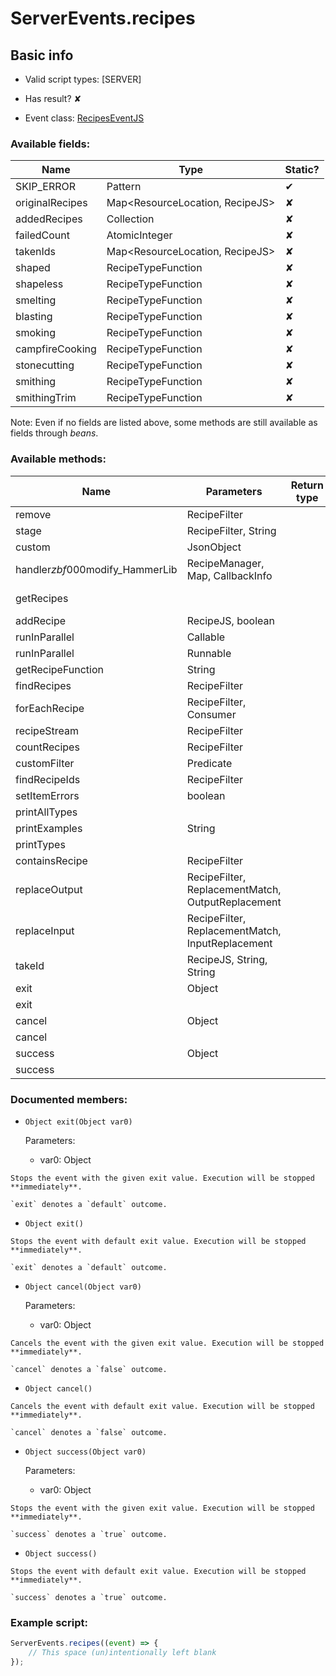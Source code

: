 # ServerEvents.recipes

## Basic info

- Valid script types: [SERVER]

- Has result? ✘

- Event class: [RecipesEventJS](https://github.com/KubeJS-Mods/KubeJS/tree/2001/common/src/main/java/dev/latvian/mods/kubejs/recipe/RecipesEventJS.java)

### Available fields:

| Name | Type | Static? |
| ---- | ---- | ------- |
| SKIP_ERROR | Pattern | ✔ |
| originalRecipes | Map<ResourceLocation, RecipeJS> | ✘ |
| addedRecipes | Collection<RecipeJS> | ✘ |
| failedCount | AtomicInteger | ✘ |
| takenIds | Map<ResourceLocation, RecipeJS> | ✘ |
| shaped | RecipeTypeFunction | ✘ |
| shapeless | RecipeTypeFunction | ✘ |
| smelting | RecipeTypeFunction | ✘ |
| blasting | RecipeTypeFunction | ✘ |
| smoking | RecipeTypeFunction | ✘ |
| campfireCooking | RecipeTypeFunction | ✘ |
| stonecutting | RecipeTypeFunction | ✘ |
| smithing | RecipeTypeFunction | ✘ |
| smithingTrim | RecipeTypeFunction | ✘ |

Note: Even if no fields are listed above, some methods are still available as fields through *beans*.

### Available methods:

| Name | Parameters | Return type | Static? |
| ---- | ---------- | ----------- | ------- |
| remove | RecipeFilter |  | void | ✘ |
| stage | RecipeFilter, String |  | void | ✘ |
| custom | JsonObject |  | RecipeJS | ✘ |
| handler$zbf000$modify_HammerLib | RecipeManager, Map, CallbackInfo |  | void | ✘ |
| getRecipes |  |  | Map<String, Object> | ✘ |
| addRecipe | RecipeJS, boolean |  | RecipeJS | ✘ |
| runInParallel | Callable<T> |  | T | ✔ |
| runInParallel | Runnable |  | void | ✔ |
| getRecipeFunction | String |  | RecipeTypeFunction | ✘ |
| findRecipes | RecipeFilter |  | Collection<RecipeJS> | ✘ |
| forEachRecipe | RecipeFilter, Consumer<RecipeJS> |  | void | ✘ |
| recipeStream | RecipeFilter |  | Stream<RecipeJS> | ✘ |
| countRecipes | RecipeFilter |  | int | ✘ |
| customFilter | Predicate<RecipeKJS> |  | RecipeFilter | ✘ |
| findRecipeIds | RecipeFilter |  | Collection<ResourceLocation> | ✘ |
| setItemErrors | boolean |  | void | ✘ |
| printAllTypes |  |  | void | ✘ |
| printExamples | String |  | void | ✘ |
| printTypes |  |  | void | ✘ |
| containsRecipe | RecipeFilter |  | boolean | ✘ |
| replaceOutput | RecipeFilter, ReplacementMatch, OutputReplacement |  | void | ✘ |
| replaceInput | RecipeFilter, ReplacementMatch, InputReplacement |  | void | ✘ |
| takeId | RecipeJS, String, String |  | ResourceLocation | ✘ |
| exit | Object |  | Object | ✘ |
| exit |  |  | Object | ✘ |
| cancel | Object |  | Object | ✘ |
| cancel |  |  | Object | ✘ |
| success | Object |  | Object | ✘ |
| success |  |  | Object | ✘ |


### Documented members:

- `Object exit(Object var0)`

  Parameters:
  - var0: Object

```
Stops the event with the given exit value. Execution will be stopped **immediately**.

`exit` denotes a `default` outcome.
```

- `Object exit()`
```
Stops the event with default exit value. Execution will be stopped **immediately**.

`exit` denotes a `default` outcome.
```

- `Object cancel(Object var0)`

  Parameters:
  - var0: Object

```
Cancels the event with the given exit value. Execution will be stopped **immediately**.

`cancel` denotes a `false` outcome.
```

- `Object cancel()`
```
Cancels the event with default exit value. Execution will be stopped **immediately**.

`cancel` denotes a `false` outcome.
```

- `Object success(Object var0)`

  Parameters:
  - var0: Object

```
Stops the event with the given exit value. Execution will be stopped **immediately**.

`success` denotes a `true` outcome.
```

- `Object success()`
```
Stops the event with default exit value. Execution will be stopped **immediately**.

`success` denotes a `true` outcome.
```



### Example script:

```js
ServerEvents.recipes((event) => {
	// This space (un)intentionally left blank
});
```

